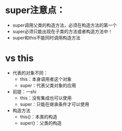# super注意点：
* super调用父类的构造方法，必须在构造方法的第一个
* super必须只能出现在子类的方法或者构造方法中！
* super和this不能同时调用构造方法

# vs this
* 代表的对象不同：
  * this：本身调用者这个对象
  * super：代表父类对象的应用
* 前提：一shi
  * this：没有集成也可以使用
  * super：只能在继承条件才可以使用
* 构造方法
  * this()：本类的构造
  * super()：父类的构造